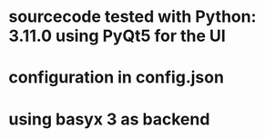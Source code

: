# sourcecode tested with Python: 3.11.0 using PyQt5 for the UI
# configuration in config.json
# using basyx 3 as backend
